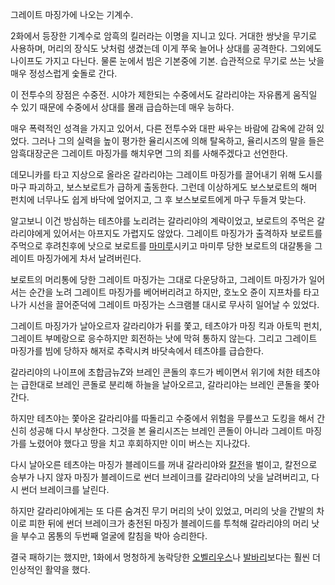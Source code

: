 그레이트 마징가에 나오는 기계수.  

2화에서 등장한 기계수로 암흑의 킬러라는 이명을 지니고 있다. 거대한 쌍낫을 무기로 사용하며, 머리의 장식도 낫처럼 생겼는데 이게 쭈욱
늘어나 상대를 공격한다. 그외에도 나이프도 가지고 다닌다. 물론 눈에서 빔은 기본중에 기본. 습관적으로 무기로 쓰는 낫을 매우 정성스럽게
숯돌로 간다.  

이 전투수의 장점은 수중전. 시야가 제한되는 수중에서도 갈라리야는 자유롭게 움직일 수 있기 때문에 수중에서 상대를 몰래 급습하는데 매우
능하다.  

매우 폭력적인 성격을 가지고 있어서, 다른 전투수와 대판 싸우는 바람에 감옥에 갇혀 있었다. 그러나 그의 실력을 높이 평가한 율리시즈에 의해
탈옥하고, 율리시즈의 말을 들은 암흑대장군은 그레이트 마징가를 해치우면 그의 죄를 사해주겠다고 선언한다.  

데모니카를 타고 지상으로 올라온 갈라리야는 그레이트 마징가를 끌어내기 위해 도시를 마구 파괴하고, 보스보로트가 급하게 출동한다. 그런데
이상하게도 보스보로트의 해머 펀치에 너무나도 쉽게 바닥에 엎어지고, 그 후 보스보로트에게 마구 두들겨 맞는다.  

알고보니 이건 방심하는 테츠야를 노리려는 갈라리야의 계략이었고, 보로트의 주먹은 갈라리야에게 있어서는 아프지도 가렵지도 않았다. 그레이트
마징가가 출격하자 보로트를 주먹으로 후려친후에 낫으로 보로트를 [마미루](%EB%A7%88%EB%AF%B8%EB%A3%A8.md)시키고
마미루 당한 보로트의 대갈통을 그레이트 마징가에게 차서 날려버린다.

보로트의 머리통에 당한 그레이트 마징가는 그대로 다운당하고, 그레이트 마징가가 일어서는 순간을 노려 그레이트 마징가를 베어버리려고 하지만,
호노오 쥰이 지프차를 타고 나가 시선을 끌어준덕에 그레이트 마징가는 스크램블 대시로 무사히 일어날 수 있었다.  

그레이트 마징가가 날아오르자 갈라리야가 뒤를 쫓고, 테츠야가 마징 킥과 아토믹 펀치, 그레이트 부메랑으로 응수하지만 회전하는 낫에 막혀
통하지 않는다. 그리고 그레이트 마징가를 빔에 당하자 해저로 추락시켜 바닷속에서 테츠야를 급습한다.  

갈라리야의 나이프에 초합금뉴Z와 브레인 콘돌의 후드가 베이면서 위기에 처한 테츠야는 급한대로 브레인 콘돌로 분리해 하늘을 날아오르고,
갈라리야는 브레인 콘돌을 쫓아간다.  

하지만 테츠야는 쫓아온 갈라리야를 따돌리고 수중에서 위험을 무릎쓰고 도킹을 해서 간신히 성공해 다시 부상한다. 그것을 본 율리시즈는 브레인
콘돌이 아니라 그레이트 마징가를 노렸어야 했다고 땅을 치고 후회하지만 이미 버스는 지나갔다.  

다시 날아오른 테츠야는 마징가 블레이드를 꺼내 갈라리야와 [칼전](%EC%B9%BC%EC%A0%84.md)을 벌이고, 칼전으로 승부가
나지 않자 마징가 블레이드로 썬더 브레이크를 갈라리야의 낫을 날려버리고, 다시 썬더 브레이크를 날린다.

하지만 갈라리야에게는 또 다른 숨겨진 무기 머리의 낫이 있었고, 머리의 낫을 간발의 차이로 피한 뒤에 썬더 브레이크가 충전된 마징가
블레이드를 투척해 갈라리야의 머리 낫을 부수고 몸통의 두번째 얼굴에 칼침을 박아 승리한다.  

결국 패하기는 했지만, 1화에서 멍청하게 농락당한
[오벨리우스](%EC%98%A4%EB%B2%A8%EB%A6%AC%EC%9A%B0%EC%8A%A4.md)나
[발바리](%EB%B0%9C%EB%B0%94%EB%A6%AC.md)보다는 훨씬 더 인상적인 활약을 했다.

